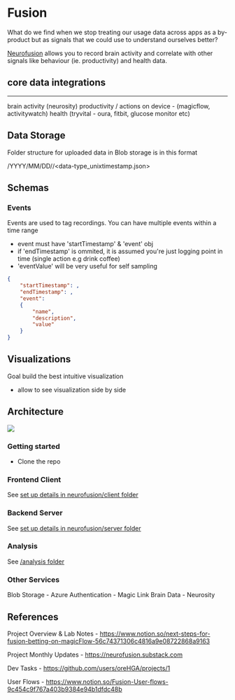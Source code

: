 # Fusion
What do we find when we stop treating our usage data across apps as a by-product but as signals that we could use to understand ourselves better? 

[Neurofusion](https://usefusion.app) allows you to record brain activity and correlate with other signals like behaviour (ie. productivity) and health data. 

## core data integrations
----------------------
brain activity (neurosity)
productivity / actions on device - (magicflow, activitywatch)
health (tryvital - oura, fitbit, glucose monitor etc)

## Data Storage
Folder structure for uploaded data in Blob storage is in this format

<userid>/YYYY/MM/DD/<data-type>/<data-type_unixtimestamp.json>

## Schemas
### Events
Events are used to tag recordings. You can have multiple events within a time range
- event must have 'startTimestamp' & 'event' obj
- if 'endTimestamp' is ommited, it is assumed you're just logging point in time (single action e.g drink coffee)
- 'eventValue' will be very useful for self sampling
```json
{
    "startTimestamp": ,
    "endTimestamp": ,
    "event":
    {
        "name",
        "description",
        "value"
    }
}
```

## Visualizations
Goal build the best intuitive visualization
- allow to see visualization side by side

## Architecture
![](./architecture.png)

### Getting started
- Clone the repo

### Frontend Client
See [set up details in neurofusion/client folder](./neurofusion/client/README.md)

### Backend Server
See [set up details in neurofusion/server folder](./neurofusion/server/README.md)

### Analysis
See [/analysis folder](./analysis/README.md)

### Other Services
Blob Storage - Azure
Authentication - Magic Link
Brain Data  - Neurosity

## References
Project Overview & Lab Notes - https://www.notion.so/next-steps-for-fusion-betting-on-magicFlow-56c74371306c4816a9e08722868a9163

Project Monthly Updates - https://neurofusion.substack.com

Dev Tasks - https://github.com/users/oreHGA/projects/1

User Flows - https://www.notion.so/Fusion-User-flows-9c454c9f767a403b9384e94b1dfdc48b